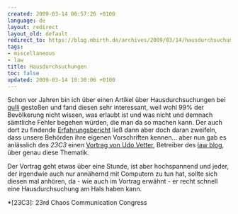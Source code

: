 ```yaml
---
created: 2009-03-14 00:57:26 +0100
language: de
layout: redirect
layout_old: default
redirect_to: https://blog.mbirth.de/archives/2009/03/14/hausdurchsuchungen-de.html
tags:
- miscellaneous
- law
title: Hausdurchsuchungen
toc: false
updated: 2009-03-14 10:30:06 +0100
---
```


Schon vor Jahren bin ich über einen Artikel über Hausdurchsuchungen bei [gulli](http://www.gulli.com/szene/razzia-amp-co/hausdurchsuchung/)
gestoßen und fand diesen sehr interessant, weil wohl 99% der Bevölkerung nicht wissen, was erlaubt ist und was nicht
und demnach sämtliche Fehler begehen würden, die man da so machen kann. Der auch dort zu findende [Erfahrungsbericht](http://www.gulli.com/szene/razzia-amp-co/razzia/)
ließ dann aber doch daran zweifeln, dass unsere Behörden ihre eigenen Vorschriften kennen… aber nun gab es anlässlich
des *23C3* einen [Vortrag von Udo Vetter](http://video.google.de/videoplay?docid=-1550832407257277331), Betreiber des
[law blog](http://lawblog.de/), über genau diese Thematik.

Der Vortrag geht etwas über eine Stunde, ist aber hochspannend und jeder, der irgendwie auch nur annähernd mit
Computern zu tun hat, sollte sich diesen mal anhören, da - wie auch im Vortrag erwähnt - er recht schnell eine
Hausdurchsuchung am Hals haben kann.


*[23C3]: 23rd Chaos Communication Congress
